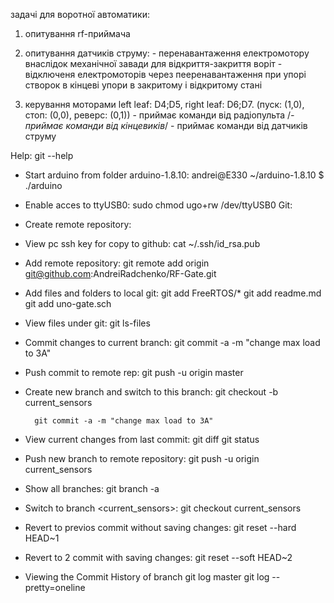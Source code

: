 задачі для воротної автоматики:

1. опитування rf-приймача

2. опитування датчиків струму:
        - перенавантаження електромотору внаслідок механічної завади для
          відкриття-закриття воріт
        - відключеня електромоторів через пееренавантаження при упорі 
          створок в кінцеві упори в закритому і відкритому стані
3. керування моторами left leaf: D4;D5, right leaf: D6;D7. (пуск: (1,0), стоп: (0,0), реверс: (0,1)) 
        - приймає команди від радіопульта
        /*- приймає команди від кінцевиків*/
        - приймає команди від датчиків струму

Help:
        git --help
- Start arduino from folder arduino-1.8.10:
        andrei@E330 ~/arduino-1.8.10 $ ./arduino
- Enable acces to ttyUSB0:
        sudo chmod ugo+rw /dev/ttyUSB0
Git:
- Create remote repository:
- View pc ssh key for copy to github:
        cat ~/.ssh/id_rsa.pub
- Add remote repository:
        git remote add origin git@github.com:AndreiRadchenko/RF-Gate.git
- Add files and folders to local git:
        git add FreeRTOS/*
        git add readme.md
        git add uno-gate.sch
- View files under git:
        git ls-files
- Commit changes to current branch:
        git commit -a -m "change max load to 3A"
- Push commit to remote rep:
        git push -u origin master
- Create new branch and switch to this branch:
        git checkout -b current_sensors  

        git commit -a -m "change max load to 3A"
- View current changes from last commit:
        git diff
        git status
- Push new branch to remote repository:
        git push -u origin current_sensors
- Show all branches:
        git branch -a
- Switch to branch <current_sensors>:
        git checkout current_sensors
- Revert to previos commit without saving changes:
        git reset --hard HEAD~1
- Revert to 2 commit with saving changes:
        git reset --soft HEAD~2
- Viewing the Commit History of branch <master>
        git log master
        git log --pretty=oneline
         
        

